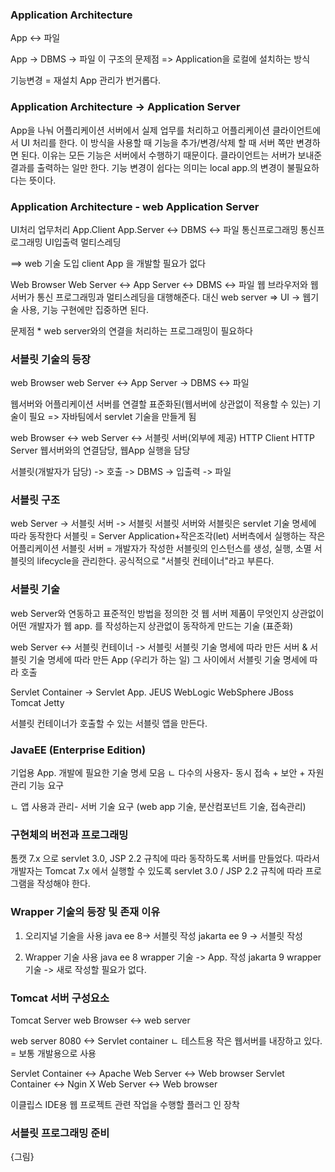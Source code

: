 ### Application Architecture

App <-> 파일

App -> DBMS -> 파일
이 구조의 문제점 => Application을 로컬에 설치하는 방식

기능변경 = 재설치
App 관리가 번거롭다.

### Application Architecture -> Application Server

App을 나눠 어플리케이션 서버에서 실제 업무를 처리하고 어플리케이션 클라이언트에서 UI 처리를 한다. 이 방식을 사용할 때 기능을 추가/변경/삭제 할 때 서버 쪽만 변경하면 된다.
이유는 모든 기능은 서버에서 수행하기 때문이다. 클라이언트는 서버가 보내준 결과를 출력하는 일만 한다. 기능 변경이 쉽다는 의미는 local app.의 변경이 불필요하다는 뜻이다.

### Application Architecture - web Application Server

UI처리              업무처리
App.Client          App.Server <-> DBMS <-> 파일
통신프로그래밍      통신프로그래밍
UI입출력            멀티스레딩

==> web 기술 도입
client App 을 개발할 필요가 없다

Web Browser         Web Server <-> App Server <-> DBMS <-> 파일
웹 브라우저와 웹서버가 통신 프로그래밍과 멀티스레딩을 대행해준다. 
대신 web server => UI -> 웹기술 사용, 기능 구현에만 집중하면 된다.


문제점 * web server와의 연결을 처리하는 프로그래밍이 필요하다

### 서블릿 기술의 등장

web Browser     web Server <-> App Server -> DBMS <-> 파일

웹서버와 어플리케이션 서버를 연결할 표준화된(웹서버에 상관없이 적용할 수 있는) 기술이 필요
=> 자바팀에서 servlet 기술을 만들게 됨

web Browser <-> web Server <-> 서블릿 서버(외부에 제공)
HTTP Client     HTTP Server    웹서버와의 연결담당, 웹App 실행을 담당

서블릿(개발자가 담당) -> 호출 -> DBMS -> 입출력 -> 파일

### 서블릿 구조

web Server -> 서블릿 서버 -> 서블릿
서블릿 서버와 서블릿은 servlet 기술 명세에 따라 동작한다
서블릿 = Server Application+작은조각(let) 서버측에서 실행하는 작은 어플리케이션
서블릿 서버 = 개발자가 작성한 서블릿의 인스턴스를 생성, 실행, 소멸 서블릿의 lifecycle을 관리한다. 공식적으로 "서블릿 컨테이너"라고 부른다.

### 서블릿 기술

web Server와 연동하고 표준적인 방법을 정의한 것
웹 서버 제품이 무엇인지 상관없이 어떤 개발자가 웹 app. 를 작성하는지 상관없이 동작하게 만드는 기술 (표준화)

web Server <-> 서블릿 컨테이너 -> 서블릿
서블릿 기술 명세에 따라 만든 서버 & 서블릿 기술 명세에 따라 만든 App (우리가 하는 일)
그 사이에서 서블릿 기술 명세에 따라 호출

Servlet Container -> Servlet App.
JEUS
WebLogic
WebSphere
JBoss
Tomcat
Jetty

서블릿 컨테이너가 호출할 수 있는 서블릿 앱을 만든다.

### JavaEE (Enterprise Edition)

기업용 App. 개발에 필요한 기술 명세 모음
ㄴ 다수의 사용자- 동시 접속 + 보안 + 자원관리 기능 요구

ㄴ 앱 사용과 관리- 서버 기술 요구 (web app 기술, 분산컴포넌트 기술, 접속관리)

### 구현체의 버전과 프로그래밍

톰캣 7.x 으로 servlet 3.0, JSP 2.2 규칙에 따라 동작하도록 서버를 만들었다.
따라서 개발자는 Tomcat 7.x 에서 실행할 수 있도록 servlet 3.0 / JSP 2.2 규칙에 따라 프로그램을 작성해야 한다. 

### Wrapper 기술의 등장 및 존재 이유

1. 오리지널 기술을 사용
java ee 8-> 서블릿 작성
jakarta ee 9 -> 서블릿 작성

2. Wrapper 기술 사용
java ee 8 wrapper 기술 -> App. 작성
jakarta 9 wrapper 기술 -> 새로 작성할 필요가 없다.

### Tomcat 서버 구성요소

Tomcat Server
web Browser <-> web server

web server 8080 <-> Servlet container
ㄴ 테스트용 작은 웹서버를 내장하고 있다. = 보통 개발용으로 사용

Servlet Container <-> Apache Web Server <-> Web browser
Servlet Container <-> Ngin X Web Server <-> Web browser

이클립스 IDE용 웹 프로젝트 관련 작업을 수행할 플러그 인 장착

### 서블릿 프로그래밍 준비
{그림}


